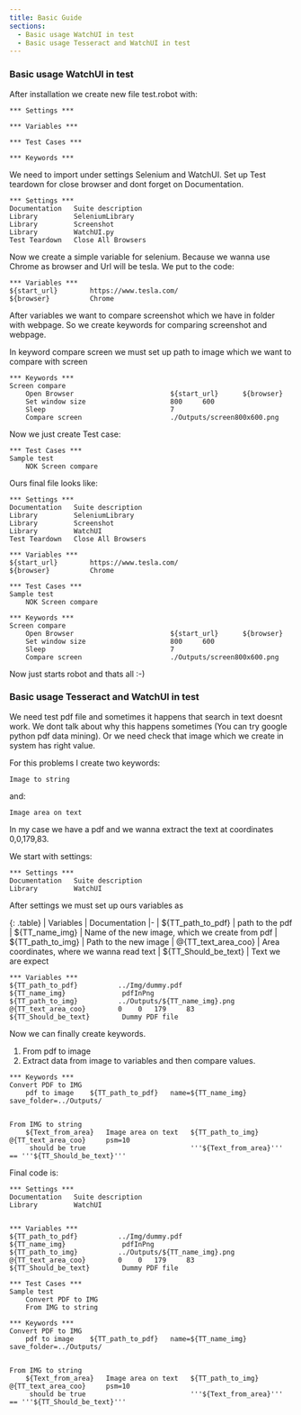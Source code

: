 ```yaml
---
title: Basic Guide
sections:
  - Basic usage WatchUI in test
  - Basic usage Tesseract and WatchUI in test
---
```


### Basic usage WatchUI in test
After installation we create new file test.robot with:

```robotframework
*** Settings ***

*** Variables ***

*** Test Cases ***

*** Keywords ***

```

We need to import under settings Selenium and WatchUI. Set up Test teardown for close browser and dont forget on Documentation.
```robotframework
*** Settings ***
Documentation   Suite description
Library         SeleniumLibrary
Library         Screenshot
Library         WatchUI.py
Test Teardown   Close All Browsers
```

Now we create a simple variable for selenium. Because we wanna use Chrome as browser and Url will be tesla. We put to the code:
```robotframework
*** Variables ***
${start_url}        https://www.tesla.com/
${browser}          Chrome
```

After variables we want to compare screenshot which we have in folder with webpage. So we create keywords for comparing screenshot and webpage. 

In keyword compare screen we must set up path to image which we want to compare with screen
```robotframework
*** Keywords ***
Screen compare
    Open Browser                        ${start_url}      ${browser}
    Set window size                     800     600
    Sleep                               7
    Compare screen                      ./Outputs/screen800x600.png
```

Now we just create Test case:
```robotframework
*** Test Cases ***
Sample test
    NOK Screen compare
```

Ours final file looks like:
```robotframework
*** Settings ***
Documentation   Suite description
Library         SeleniumLibrary
Library         Screenshot
Library         WatchUI
Test Teardown   Close All Browsers

*** Variables ***
${start_url}        https://www.tesla.com/
${browser}          Chrome

*** Test Cases ***
Sample test
    NOK Screen compare

*** Keywords ***
Screen compare
    Open Browser                        ${start_url}      ${browser}
    Set window size                     800     600
    Sleep                               7
    Compare screen                      ./Outputs/screen800x600.png
```

Now just starts robot and thats all :-)

### Basic usage Tesseract and WatchUI in test
We need test pdf file and sometimes it happens that search in text doesnt work. We dont talk about why this happens sometimes (You can try google python pdf data mining). Or we need check that image which we create in system has right value.

For this problems I create two keywords:
```robotframework
Image to string
```

and:

```robotframework
Image area on text
```

In my case we have a pdf and we wanna extract the text at coordinates 0,0,179,83.

We start with settings:
```robotframework
*** Settings ***
Documentation   Suite description
Library         WatchUI
```

After settings we must set up ours variables as
<div class="table-responsive">

{: .table}
| Variables | Documentation
|-
| ${TT_path_to_pdf} | path to the pdf
| ${TT_name_img} | Name of the new image, which we create from pdf
| ${TT_path_to_img} | Path to the new image
| @{TT_text_area_coo} | Area coordinates, where we wanna read text
| ${TT_Should_be_text} | Text we are expect

</div>

```robotframework
*** Variables ***
${TT_path_to_pdf}          ../Img/dummy.pdf
${TT_name_img}              pdfInPng
${TT_path_to_img}          ../Outputs/${TT_name_img}.png
@{TT_text_area_coo}        0    0   179     83
${TT_Should_be_text}        Dummy PDF file
```

Now we can finally create keywords.
1. From pdf to image
2. Extract data from image to variables and then compare values.

```robotframework
*** Keywords ***
Convert PDF to IMG
    pdf to image    ${TT_path_to_pdf}   name=${TT_name_img}  save_folder=../Outputs/


From IMG to string
    ${Text_from_area}   Image area on text   ${TT_path_to_img}  @{TT_text_area_coo}     psm=10
     should be true                          '''${Text_from_area}''' == '''${TT_Should_be_text}'''
```

Final code is:

```robotframework
*** Settings ***
Documentation   Suite description
Library         WatchUI


*** Variables ***
${TT_path_to_pdf}          ../Img/dummy.pdf
${TT_name_img}              pdfInPng
${TT_path_to_img}          ../Outputs/${TT_name_img}.png
@{TT_text_area_coo}        0    0   179     83
${TT_Should_be_text}        Dummy PDF file

*** Test Cases ***
Sample test
    Convert PDF to IMG
    From IMG to string

*** Keywords ***
Convert PDF to IMG
    pdf to image    ${TT_path_to_pdf}   name=${TT_name_img}  save_folder=../Outputs/


From IMG to string
    ${Text_from_area}   Image area on text   ${TT_path_to_img}  @{TT_text_area_coo}     psm=10
     should be true                          '''${Text_from_area}''' == '''${TT_Should_be_text}'''
```